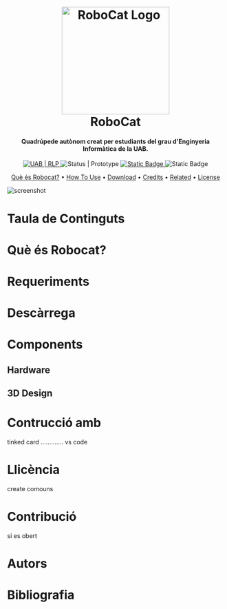 <h1 align="center">
  <br>
  <img src="https://i.ibb.co/Gfq6n7K3/robocat-logo.png" alt="RoboCat Logo" width="250">
  <br>
  RoboCat
  <br>
</h1>

<h4 align="center">Quadrúpede autònom creat per estudiants del grau d'Enginyeria Informàtica de la UAB.</h4>

<p align="center">
 
 <!----------------------- UAB | Robótica ----------------------->
  <a href="https://rlpengineeringschooluab.wordpress.com">
    <img alt="UAB | RLP" src="https://img.shields.io/badge/UAB-RLP-01853A">
  </a>
 <!--------------------------- Status --------------------------->
     <img alt="Status | Prototype" src="https://img.shields.io/badge/status-prototype-yellow">
  
  <!-------------------------- Version -------------------------->
  <a href="https://saythanks.io/to/bullredeyes@gmail.com">
      <img alt="Static Badge" src="https://img.shields.io/badge/version-%3F%3F%3F-green">
  </a>
  
  <!--------------------------- THX U --------------------------->
   <img alt="Static Badge" src="https://img.shields.io/badge/Thank%20you%20%3C3!-blue">
</p>

 <!---Modificar per els nostres casos--->
<p align="center">
  <a href="#Què-és-Robocat?">Què és Robocat?</a> •
  <a href="#how-to-use">How To Use</a> •
  <a href="#download">Download</a> •
  <a href="#credits">Credits</a> •
  <a href="#related">Related</a> •
  <a href="#license">License</a>
</p>

![screenshot](https://raw.githubusercontent.com/amitmerchant1990/electron-markdownify/master/app/img/markdownify.gif)
# Taula de Continguts

# Què és Robocat?

# Requeriments

# Descàrrega

# Components

## Hardware 

## 3D Design


# Contrucció amb
 tinked card .............
 vs code 
 
# Llicència
create comouns

# Contribució
si es obert

# Autors

# Bibliografia
